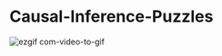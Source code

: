 # Causal-Inference-Puzzles
![ezgif com-video-to-gif](https://user-images.githubusercontent.com/34965351/73234629-e0e3ec00-413f-11ea-99d5-4bf15e210bf0.gif)
